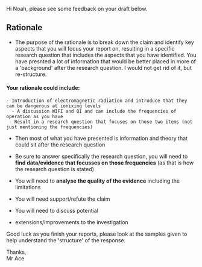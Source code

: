 Hi Noah, please see some feedback on your draft below.
## Rationale
 - The purpose of the rationale is to break down the claim and identify key aspects that you will focus your report on, resulting in a specific research question that includes the aspects that you have identified. You have presnted a lot of information that would be better placed in more of a 'background' after the research question. I would not get rid of it, but re-structure.
#### Your rationale could include:
	- Introduction of electromagnetic radiation and introduce that they can be dangerous at ionixing levels
	  - A discussion WIFI and QI and can include the frequencies of operation as you have
	 - Result in a research question that focuses on those two items (not just mentioning the frequencies)


- Then most of what you have presented is information and theory that could sit after the research question

- Be sure to answer specifically the research question, you will need to **find data/evidence that focusses on those frequencies** (as that is how the research question is stated)

- You will need to **analyse the quality of the evidence** including the limitations

- You will need support/refute the claim

- You will need to discuss potential 

- extensions/improvements to the investigation

  
Good luck as you finish your reports, please look at the samples given to help understand the 'structure' of the response.  
  
Thanks,  
Mr Ace